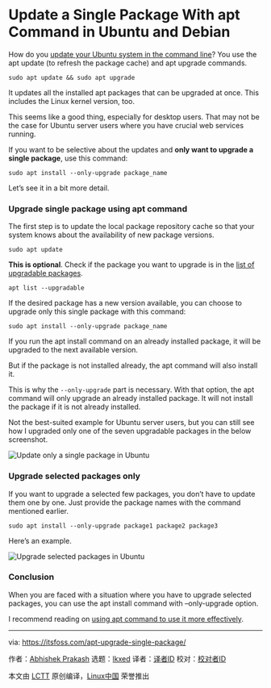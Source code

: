 [#]: subject: "Update a Single Package With apt Command in Ubuntu and Debian"
[#]: via: "https://itsfoss.com/apt-upgrade-single-package/"
[#]: author: "Abhishek Prakash https://itsfoss.com/"
[#]: collector: "lkxed"
[#]: translator: " "
[#]: reviewer: " "
[#]: publisher: " "
[#]: url: " "

Update a Single Package With apt Command in Ubuntu and Debian
======

How do you [update your Ubuntu system in the command line][1]? You use the apt update (to refresh the package cache) and apt upgrade commands.

```
sudo apt update && sudo apt upgrade
```

It updates all the installed apt packages that can be upgraded at once. This includes the Linux kernel version, too.

This seems like a good thing, especially for desktop users. That may not be the case for Ubuntu server users where you have crucial web services running.

If you want to be selective about the updates and **only want to upgrade a single package**, use this command:

```
sudo apt install --only-upgrade package_name
```

Let’s see it in a bit more detail.

### Upgrade single package using apt command

The first step is to update the local package repository cache so that your system knows about the availability of new package versions.

```
sudo apt update
```

**This is optional**. Check if the package you want to upgrade is in the [list of upgradable packages][2].

```
apt list --upgradable
```

If the desired package has a new version available, you can choose to upgrade only this single package with this command:

```
sudo apt install --only-upgrade package_name
```

If you run the apt install command on an already installed package, it will be upgraded to the next available version.

But if the package is not installed already, the apt command will also install it.

This is why the `--only-upgrade` part is necessary. With that option, the apt command will only upgrade an already installed package. It will not install the package if it is not already installed.

Not the best-suited example for Ubuntu server users, but you can still see how I upgraded only one of the seven upgradable packages in the below screenshot.

![Update only a single package in Ubuntu][3]

### Upgrade selected packages only

If you want to upgrade a selected few packages, you don’t have to update them one by one. Just provide the package names with the command mentioned earlier.

```
sudo apt install --only-upgrade package1 package2 package3
```

Here’s an example.

![Upgrade selected packages in Ubuntu][4]

### Conclusion

When you are faced with a situation where you have to upgrade selected packages, you can use the apt install command with –only-upgrade option.

I recommend reading on [using apt command to use it more effectively][5].

--------------------------------------------------------------------------------

via: https://itsfoss.com/apt-upgrade-single-package/

作者：[Abhishek Prakash][a]
选题：[lkxed][b]
译者：[译者ID](https://github.com/译者ID)
校对：[校对者ID](https://github.com/校对者ID)

本文由 [LCTT](https://github.com/LCTT/TranslateProject) 原创编译，[Linux中国](https://linux.cn/) 荣誉推出

[a]: https://itsfoss.com/
[b]: https://github.com/lkxed
[1]: https://itsfoss.com/update-ubuntu/
[2]: https://itsfoss.com/apt-list-upgradable/
[3]: https://itsfoss.com/wp-content/uploads/2022/07/update-single-package-ubuntu-scaled.webp
[4]: https://itsfoss.com/wp-content/uploads/2022/07/upgrade-selected-packages-ubuntu.png
[5]: https://itsfoss.com/apt-command-guide/
